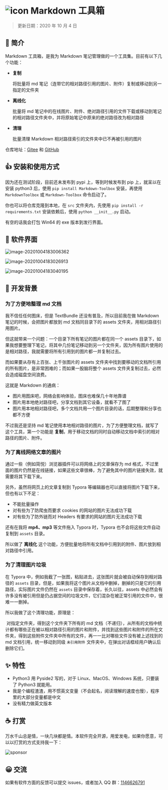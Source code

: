 

#  ![icon](assets/icon.png) Markdown 工具箱

> 更新日期：2020 年 10 月 4 日

## 🚩 简介

Markdown 工具箱，是我为 Markdown 笔记管理做的一个工具集。目前有以下几个功能：

- **复制**

  将批量将 md 笔记（连带它的相对路径引用的图片、附件）复制或移动到另一指定的文件夹

- **离线化**

  批量将 md 笔记中的在线图片、附件、绝对路径引用的文件下载或移动到笔记的相对路径文件夹中，并将原始笔记中原来的绝对路径改为相对路径

- **清理**

  批量清理 Markdown 相对路径索引的文件夹中已不再被引用的图片

仓库地址：[Gitee](https://gitee.com/haujet/Markdown-Toolbox) 和 [GitHub](https://github.com/HaujetZhao/Markdown-Toolbox) 

## 👍 安装和使用方式

因为还在测试阶段，目前还未发布到 pypi 上，等到时候发布到 pip 上，就呆以在安装 python3 后，使用 `pip install Markdown-Toolbox` 安装，再使用 `MarkdownToolbox` 或 `Markdown-Toolbox` 命令启动了。

你也可以将仓库克隆到本地，在 `src` 文件夹内，先使用 `pip install -r requirements.txt` 安装依赖后，使用 `python __init__.py` 启动。

有空的话我会打包 Win64 的 exe 版本到发行界面。

## 🔮 软件界面

![image-20201004183006362](assets/image-20201004183006362.png)

![image-20201004183026913](assets/image-20201004183026913.png)

![image-20201004183040195](assets/image-20201004183040195.png)

## 📝 开发背景

### 为了方便地整理 md 文档

我不信任任何图床，但是 TextBundle 还没有普及，所以目前我在做 Markdown 笔记的时候，会把图片都放到 md 文档同目录下的 assets 文件夹，用相对路径引用图片。

但这就带来一个问题：一个目录下所有笔记的图片都在同一个 assets 目录下，如果我想要整理下笔记，将其中几份笔记移动到另一个文件夹，因为所有图片使用的是相对路径，我就需要将所有引用到的图片都一并复制过去。

而如果要从存有上百张、上千张图片的 assets 文件夹中找到要移动的文档所引用的所有图片，是非常困难的；而如果一股脑将整个 assets 文件夹复制过去，必然会造成磁盘空间浪费。

这就是 Markdown 的通病：

* 图片用图床吧，网络会影响体验，图床也难保几十年地靠谱
* 图片用本地绝对路径吧，分享文档到其它设备，就看不了图了
* 图片用本地相对路径吧，多个文档共用一个图片目录的话，后期整理和分享也都不方便

不过我还是坚持 md 笔记使用本地相对路径的图片，为了方便整理文档，就写了这个工具，第一个功能是 **复制**，用于移动文档的同时自动移动文档中索引的相对路径的图片、附件。

### 为了离线网络文章的图片

通过一些（例如简悦）浏览器插件可以将网络上的文章保存为 md 格式，不过里面的图片仍然是在线链接，如果这些文章很棒，为了避免其中的图片链接失效，就需要将其下载下来。

另外，虽然将网页上的文章复制到 Typora 等编辑器也可以直接将图片下载下来，但也有以下不足：

- 不能批量操作
- 对有些为了防爬虫而要求 cookies 的网站的图片无法成功下载
- 对有些为了防外链而对 Headers 有要求的网站的图片无法成功下载

还有在我将 **mp4、mp3** 等文件拖入 Typora 时，Typora 也不会将这些文件自动复制到 `assets` 目录。

所以做了 **离线化** 这个功能，方便批量地将所有文档中引用到的附件、图片放到相对路径中引用。

### 为了清理图片垃圾

在 Typora 中，例如我截了一张图，粘贴进去，这张图片就会被自动保存到相对路径的 `assets` 目录，但是，如果我将这个图片从文档中删掉，删掉的只是它的引用路径，实际图片文件仍然在 `assets` 目录中保存着，长久以往，assets 中必然会有许多没有被引用但是仍占据空间的垃圾文件，它们混杂在被正常引用的文件中，很难一一删掉。

所以我做了这个清理功能，原理是：

​	对指定文件夹，得到这个文件夹下所有的 md 文档（不递归），从所有的文档中统计都有哪些正在被以相对路径引用的图片和附件，并找到这些图片和附件的所在文件夹，得到这些附件文件夹中所有的文件，再一一比对哪些文件没有被上述找到的 md 文档引用，统一移动到同级 `未引用附件` 文件夹中，在弹出对话框经用户确认后删除它们。

## ✨ 特性

* Python3 用 Pyside2 写的，对于 Linux、MacOS、Windows 系统，只要装了 Python3 就能用。
* 我是个编程渣渣，用不惯英文变量（不会起名，阅读理解的速度也慢），程序里的大部分变量都是中文
* 没有精力做英文版本

## ☕ 打赏

万水千山总是情，一块几块都是情。本软件完全开源，用爱发电，如果你愿意，可以以打赏的方式支持我一下：

![sponsor](assets/sponsor.jpg)



## 😀 交流

如果有软件方面的反馈可以提交 issues，或者加入 QQ 群：[1146626791](https://qm.qq.com/cgi-bin/qm/qr?k=DgiFh5cclAElnELH4mOxqWUBxReyEVpm&jump_from=webapi) 

